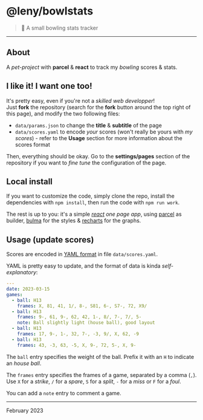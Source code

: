 # @leny/bowlstats

> 🎳 A small bowling stats tracker

* * *

## About

A *pet-project* with **parcel** & **react** to track my _bowling_ scores & stats.

## I like it! I want one too!

It's pretty easy, even if you're not a _skilled web developper_!  
Just **fork** the repository (search for the **fork** button around the top right of this page), and modify the two following files:

- `data/params.json` to change the **title** & **subtitle** of the page
- `data/scores.yaml` to encode _your_ scores (won't really be yours with _my scores_) - refer to the **Usage** section for more information about the scores format

Then, everything should be okay. 
Go to the **settings/pages** section of the repository if you want to *fine tune* the configuration of the page.

## Local install

If you want to customize the code, simply clone the repo, install the dependencies with `npm install`, then run the code with `npm run work`.

The rest is up to you: it's a simple _[react](https://react.dev/) one page app_, using [parcel](https://parceljs.org/) as builder, [bulma](https://bulma.io/) for the styles & [recharts](https://recharts.org/) for the graphs.

## Usage (update scores)

Scores are encoded in [YAML format](https://en.wikipedia.org/wiki/YAML) in file `data/scores.yaml`.

YAML is pretty easy to update, and the format of data is kinda *self-explanatory*:

```yaml
---
date: 2023-03-15
games:
  - ball: H13
    frames: X, 81, 41, 1/, 8-, S81, 6-, S7-, 72, X9/
  - ball: H13
    frames: 9-, 61, 9-, 62, 42, 1-, 8/, 7-, 7/, 5-
    note: Ball slightly light (house ball), good layout
  - ball: H13
    frames: 17, 9-, 1-, 32, 7-, -3, 9/, X, 62, -9
  - ball: H13
    frames: 43, -3, 63, -5, X, 9-, 72, 5-, X, 9-
```

The `ball` entry specifies the weight of the ball. Prefix it with an `H` to indicate an _house ball_.

The `frames` entry specifies the frames of a game, separated by a comma (`,`).  
Use `X` for a *strike*, `/` for a *spare*, `S` for a *split*, `-` for a *miss* or `F` for a *foul*.

You can add a `note` entry to comment a game.

* * *

February 2023
